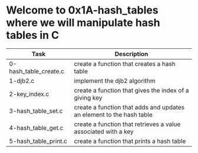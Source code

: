 # Welcome to 0x1A-hash_tables where we will manipulate hash tables in C

| Task | Description |
| ---- | ----------- |
| 0-hash_table_create.c | create a function that creates a hash table |
| 1-djb2.c | implement the djb2 algorithm |
| 2-key_index.c | create a function that gives the index of a giving key |
| 3-hash_table_set.c | create a function that adds and updates an element to the hash table |
| 4-hash_table_get.c | create a function that retrieves a value associated with a key |
| 5-hash_table_print.c | create a function that prints a hash table |


